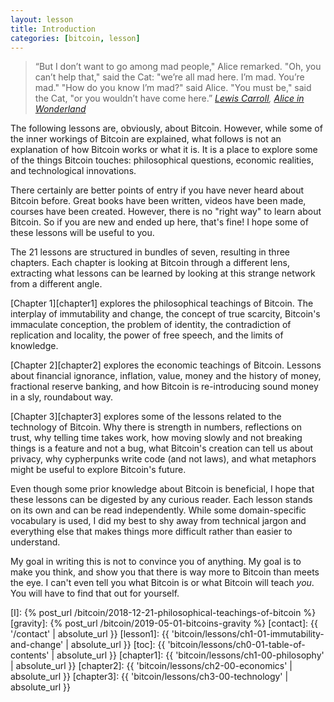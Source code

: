 ```yaml
---
layout: lesson
title: Introduction
categories: [bitcoin, lesson]
---
```

> “But I don’t want to go among mad people," Alice remarked.
> "Oh, you can’t help that," said the Cat: "we’re all mad here. I’m mad. You’re mad."
> "How do you know I’m mad?" said Alice.
> "You must be," said the Cat, "or you wouldn’t have come here.”
> <cite>[Lewis Carroll][carroll], [Alice in Wonderland][alice]</cite>

The following lessons are, obviously, about Bitcoin. However, while some of the
inner workings of Bitcoin are explained, what follows is not an explanation of
how Bitcoin works or what it is. It is a place to explore some of the things
Bitcoin touches: philosophical questions, economic realities, and technological
innovations.

There certainly are better points of entry if you have never heard about Bitcoin
before. Great books have been written, videos have been made, courses have been
created. However, there is no "right way" to learn about Bitcoin. So if you are
new and ended up here, that's fine! I hope some of these lessons will be useful
to you.

The 21 lessons are structured in bundles of seven, resulting in three chapters.
Each chapter is looking at Bitcoin through a different lens, extracting what
lessons can be learned by looking at this strange network from a different
angle.

[Chapter 1][chapter1] explores the philosophical teachings of Bitcoin. The
interplay of immutability and change, the concept of true scarcity, Bitcoin's
immaculate conception, the problem of identity, the contradiction of replication
and locality, the power of free speech, and the limits of knowledge.

[Chapter 2][chapter2] explores the economic teachings of Bitcoin. Lessons about
financial ignorance, inflation, value, money and the history of money,
fractional reserve banking, and how Bitcoin is re-introducing sound money in a
sly, roundabout way.

[Chapter 3][chapter3] explores some of the lessons related to the technology of
Bitcoin. Why there is strength in numbers, reflections on trust, why telling
time takes work, how moving slowly and not breaking things is a feature and not
a bug, what Bitcoin's creation can tell us about privacy, why cypherpunks write
code (and not laws), and what metaphors might be useful to explore Bitcoin's
future.

Even though some prior knowledge about Bitcoin is beneficial, I hope that these
lessons can be digested by any curious reader. Each lesson stands on its own and
can be read independently. While some domain-specific vocabulary is used, I did
my best to shy away from technical jargon and everything else that makes things
more difficult rather than easier to understand.

My goal in writing this is not to convince you of anything. My goal is to make
you think, and show you that there is way more to Bitcoin than meets the eye. I
can't even tell you what Bitcoin is or what Bitcoin will teach *you*. You will
have to find that out for yourself.

<!-- Internal -->
[I]: {% post_url /bitcoin/2018-12-21-philosophical-teachings-of-bitcoin %}
[gravity]: {% post_url /bitcoin/2019-05-01-bitcoins-gravity %}
[contact]: {{ '/contact' | absolute_url }}
[lesson1]: {{ 'bitcoin/lessons/ch1-01-immutability-and-change' | absolute_url }}
[toc]: {{ 'bitcoin/lessons/ch0-01-table-of-contents' | absolute_url }}
[chapter1]: {{ 'bitcoin/lessons/ch1-00-philosophy' | absolute_url }}
[chapter2]: {{ 'bitcoin/lessons/ch2-00-economics' | absolute_url }}
[chapter3]: {{ 'bitcoin/lessons/ch3-00-technology' | absolute_url }}

<!-- Twitter -->
[dergigi]: https://twitter.com/dergigi

<!-- Wikipedia -->
[alice]: https://en.wikipedia.org/wiki/Alice%27s_Adventures_in_Wonderland
[carroll]: https://en.wikipedia.org/wiki/Lewis_Carroll
